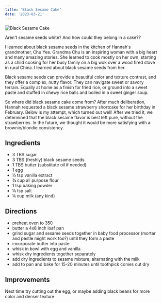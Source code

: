 ```yaml
---
title: 'Black Sesame Cake'
date: '2023-03-21'
---
```

![Black Sesame Cake](images/recipes/black-sesame-cake.png)

Aren't sesame seeds white? And how could they belong in a cake??

I learned about black sesame seeds in the kitchen of Hannah's grandmother, Chu Yee. Grandma Chu is an inspiring woman with a big heart and many amazing stories. She learned to cook mostly on her own, starting as a child cooking for her busy family on a big wok over a wood fired stove in rural China.  I learned about black sesame seeds from her.

Black sesame seeds can provide a beautiful color and texture contrast, and they offer a complex, nutty flavor. They can navigate sweet or savory terrain. Equally at home as a finish for fried rice, or ground into a sweet paste and stuffed in chewy rice balls and boiled in a sweet ginger soup.

So where did black sesame cake come from?  After much deliberation, Hannah requested a black sesame strawberry shortcake for her birthday in February. Below is my attempt, which turned out well! After we tried it, we determined that the black sesame flavor is best left pure, without the strawberries. In the future, we thought it would be more satisfying with a brownie/blondie consistency.

## Ingredients
- 3 TBS sugar
- 3 TBS (freshly) black sesame seeds
- 1 TBS butter (substitute oil if needed)
- 1 egg
- ½ tsp vanilla extract
- ¾ cup all purpose flour
- 1 tsp baking powder
- ⅛ tsp salt
- ¼ cup milk (any kind)

## Directions
- preheat oven to 350
- butter a 4x8 inch loaf pan
- grind sugar and sesame seeds together in baby food processor (mortar and pestle might work too?) until they form a paste
- incorporate butter into paste
- whisk in bowl with egg and vanilla
- whisk dry ingredients together separately
- add dry ingredients to sesame mixture, alternating with the milk
- add to pan and bake for 15-20 minutes until toothpick comes out dry

## Improvements

Next time try cutting out the egg, or maybe adding black beans for more color and denser texture
